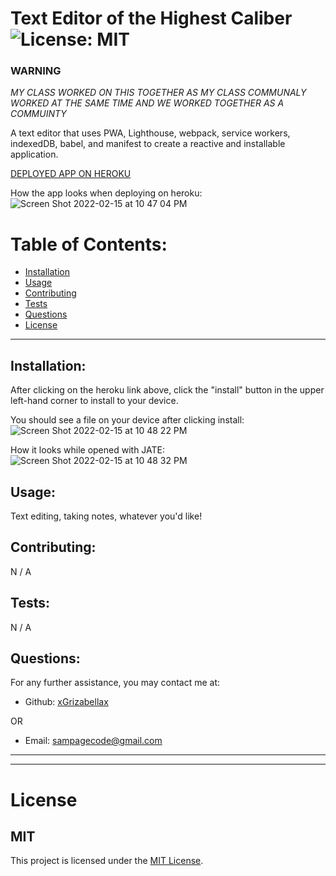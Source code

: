 # Text Editor of the Highest Caliber ![License: MIT](<https://img.shields.io/badge/License-MIT-yellow.svg>)

### WARNING
  *MY CLASS WORKED ON THIS TOGETHER AS MY CLASS COMMUNALY WORKED AT THE SAME TIME AND WE WORKED TOGETHER AS A COMMUINTY*

  A text editor that uses PWA, Lighthouse, webpack, service workers, indexedDB, babel, and manifest to create a reactive and installable application.
  
   [DEPLOYED APP ON HEROKU](<https://rampage-text-editor.herokuapp.com/>)
  
 How the app looks when deploying on heroku:
![Screen Shot 2022-02-15 at 10 47 04 PM](https://user-images.githubusercontent.com/88065363/154198277-1039e107-6f47-4610-a4e6-a86b445d53d8.png)

  # Table of Contents:
  * [Installation](#installation)
  * [Usage](#usage)
  * [Contributing](#contributing)
  * [Tests](#tests)
  * [Questions](#questions)
  * [License](#license)

---

  ## Installation:
  After clicking on the heroku link above, click the "install" button in the upper left-hand corner to install to your device.
  
  You should see a file on your device after clicking install:
  ![Screen Shot 2022-02-15 at 10 48 22 PM](https://user-images.githubusercontent.com/88065363/154198717-d4288e26-6826-4f26-9f3f-91d36fe2c4f0.png)
  
  How it looks while opened with JATE:
  ![Screen Shot 2022-02-15 at 10 48 32 PM](https://user-images.githubusercontent.com/88065363/154198809-6ab539b0-8bcf-47f4-b3db-934173c4b2ff.png)


  ## Usage:
  Text editing, taking notes, whatever you'd like!

  ## Contributing:
  N / A

  ## Tests:
  N / A

  ## Questions:
  For any further assistance, you may contact me at:

  * Github: [xGrizabellax](<https://github.com/xGrizabellax>)

  OR

  * Email: sampagecode@gmail.com

  ---
  ___

# License
  ## MIT
  This project is licensed under the [MIT License](https://opensource.org/licenses/MIT).










